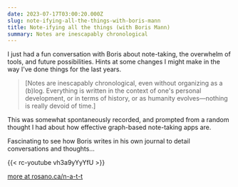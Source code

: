 ```yaml
---
date: 2023-07-17T03:00:20.000Z
slug: note-ifying-all-the-things-with-boris-mann
title: Note-ifying all the things (with Boris Mann)
summary: Notes are inescapably chronological
---
```

I just had a fun conversation with Boris about note-taking, the overwhelm of tools, and future possibilities. Hints at some changes I might make in the way I've done things for the last years.

> [Notes are inescapably chronological, even without organizing as a (b)log. Everything is written in the context of one's personal development, or in terms of history, or as humanity evolves—nothing is really devoid of time.]

This was somewhat spontaneously recorded, and prompted from a random thought I had about how effective graph-based note-taking apps are.

Fascinating to see how Boris writes in his own journal to detail conversations and thoughts…

{{< rc-youtube vh3a9yYyYfU >}}

[more at rosano.ca/n-a-t-t](https://rosano.ca/n-a-t-t)
